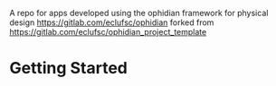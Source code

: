 A repo for apps developed using the ophidian framework for physical design
https://gitlab.com/eclufsc/ophidian
forked from
https://gitlab.com/eclufsc/ophidian_project_template


Getting Started
===============


